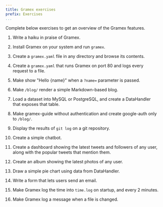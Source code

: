 ```yaml
---
title: Gramex exercises
prefix: Exercises
...
```


Complete below exercises to get an overview of the Gramex features.

1. Write a haiku in praise of Gramex.

2. Install Gramex on your system and run `gramex`.

3. Create a `gramex.yaml` file in any directory and browse its contents.

4. Create a `gramex.yaml` that runs Gramex on port 80 and logs every request to a file.

5. Make </greet> show "Hello {name}" when a `?name=` parameter is passed.

6. Make `/blog/` render a simple Markdown-based blog.

7. Load a dataset into MySQL or PostgreSQL, and create a DataHandler that exposes that table.

8. Make gramex-guide without authentication and create google-auth only to `/blog/`.

9. Display the results of `git log` on a git repository.

10. Create a simple chatbot.

11. Create a dashboard showing the latest tweets and followers of any user, along with the popular tweets that mention them.

12. Create an album showing the latest photos of any user.

13. Draw a simple pie chart using data from DataHandler.

14. Write a form that lets users send an email.

15. Make Gramex log the time into <code>time.log</code> on startup, and every 2 minutes.

16. Make Gramex log a message when a file is changed.
